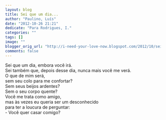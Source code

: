 ```yaml
---
layout: blog
title: Sei que um dia...
author: "Paulino, Luís"
date: "2012-10-26 21:21"
dedicate: "Para Rodrigues, I."
categories: ""
tags: []
image: ""
blogger_orig_url: "http://i-need-your-love-now.blogspot.com/2012/10/sei-que-um-dia-embora-voce-ira.html"
comments: false
---
```


Sei que um dia, embora você irá.\
Sei também que, depois desse dia, nunca mais você me verá.\
O que de mim será,\
sem seu colo para me confortar?\
Sem seus beijos ardentes?\
Sem o seu corpo quente?\
Você me trata como amigo,\
mas às vezes eu queria ser um desconhecido\
para ter a loucura de perguntar:\
\- Você quer casar comigo?
